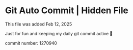 # Git Auto Commit | Hidden File

This file was added Feb 12, 2025

Just for fun and keeping my daily git commit active 🤪

commit number: 1270940
